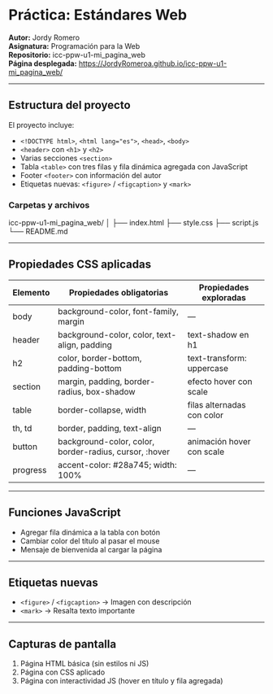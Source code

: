 # Práctica: Estándares Web  
**Autor:** Jordy Romero  
**Asignatura:** Programación para la Web  
**Repositorio:** icc-ppw-u1-mi_pagina_web  
**Página desplegada:** https://JordyRomeroa.github.io/icc-ppw-u1-mi_pagina_web/  

---

## Estructura del proyecto
El proyecto incluye:

- `<!DOCTYPE html>`, `<html lang="es">`, `<head>`, `<body>`  
- `<header>` con `<h1>` y `<h2>`  
- Varias secciones `<section>`  
- Tabla `<table>` con tres filas y fila dinámica agregada con JavaScript  
- Footer `<footer>` con información del autor  
- Etiquetas nuevas: `<figure>` / `<figcaption>` y `<mark>`  

### Carpetas y archivos
icc-ppw-u1-mi_pagina_web/
│
├── index.html
├── style.css
├── script.js
└── README.md

---

## Propiedades CSS aplicadas
| Elemento | Propiedades obligatorias | Propiedades exploradas |
|----------|------------------------|----------------------|
| body | background-color, font-family, margin | — |
| header | background-color, color, text-align, padding | text-shadow en h1 |
| h2 | color, border-bottom, padding-bottom | text-transform: uppercase |
| section | margin, padding, border-radius, box-shadow | efecto hover con scale |
| table | border-collapse, width | filas alternadas con color |
| th, td | border, padding, text-align | — |
| button | background-color, color, border-radius, cursor, :hover | animación hover con scale |
| progress | accent-color: #28a745; width: 100% | — |

---

## Funciones JavaScript
- Agregar fila dinámica a la tabla con botón  
- Cambiar color del título al pasar el mouse  
- Mensaje de bienvenida al cargar la página  

---

## Etiquetas nuevas
- `<figure>` / `<figcaption>` → Imagen con descripción  
- `<mark>` → Resalta texto importante  

---

## Capturas de pantalla
1. Página HTML básica (sin estilos ni JS)  
2. Página con CSS aplicado  
3. Página con interactividad JS (hover en título y fila agregada)
